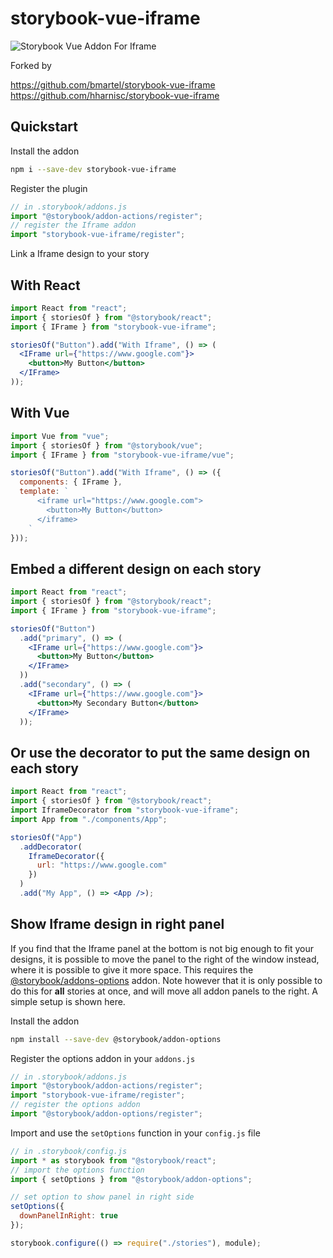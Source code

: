 # storybook-vue-iframe

![Storybook Vue Addon For Iframe](https://raw.githubusercontent.com/hharnisc/storybook-vue-iframe/master/storybook-vue-iframe.gif)

Forked by

https://github.com/bmartel/storybook-vue-iframe
https://github.com/hharnisc/storybook-vue-iframe

## Quickstart

Install the addon

```sh
npm i --save-dev storybook-vue-iframe
```

Register the plugin

```jsx
// in .storybook/addons.js
import "@storybook/addon-actions/register";
// register the Iframe addon
import "storybook-vue-iframe/register";
```

Link a Iframe design to your story

## With React

```jsx
import React from "react";
import { storiesOf } from "@storybook/react";
import { IFrame } from "storybook-vue-iframe";

storiesOf("Button").add("With Iframe", () => (
  <IFrame url={"https://www.google.com"}>
    <button>My Button</button>
  </IFrame>
));
```

## With Vue

```jsx
import Vue from "vue";
import { storiesOf } from "@storybook/vue";
import { IFrame } from "storybook-vue-iframe/vue";

storiesOf("Button").add("With Iframe", () => ({
  components: { IFrame },
  template: `
      <iframe url="https://www.google.com">
        <button>My Button</button>
      </iframe>
    `
}));
```

## Embed a different design on each story

```jsx
import React from "react";
import { storiesOf } from "@storybook/react";
import { IFrame } from "storybook-vue-iframe";

storiesOf("Button")
  .add("primary", () => (
    <IFrame url={"https://www.google.com"}>
      <button>My Button</button>
    </IFrame>
  ))
  .add("secondary", () => (
    <IFrame url={"https://www.google.com"}>
      <button>My Secondary Button</button>
    </IFrame>
  ));
```

## Or use the decorator to put the same design on each story

```jsx
import React from "react";
import { storiesOf } from "@storybook/react";
import IframeDecorator from "storybook-vue-iframe";
import App from "./components/App";

storiesOf("App")
  .addDecorator(
    IframeDecorator({
      url: "https://www.google.com"
    })
  )
  .add("My App", () => <App />);
```

## Show Iframe design in right panel

If you find that the Iframe panel at the bottom is not big enough to fit your designs, it is possible to move the panel to the right of the window instead, where it is possible to give it more space. This requires the [@storybook/addons-options](https://github.com/storybooks/storybook/tree/master/addons/options) addon. Note however that it is only possible to do this for **all** stories at once, and will move all addon panels to the right. A simple setup is shown here.

Install the addon

```sh
npm install --save-dev @storybook/addon-options
```

Register the options addon in your `addons.js`

```jsx
// in .storybook/addons.js
import "@storybook/addon-actions/register";
import "storybook-vue-iframe/register";
// register the options addon
import "@storybook/addon-options/register";
```

Import and use the `setOptions` function in your `config.js` file

```jsx
// in .storybook/config.js
import * as storybook from "@storybook/react";
// import the options function
import { setOptions } from "@storybook/addon-options";

// set option to show panel in right side
setOptions({
  downPanelInRight: true
});

storybook.configure(() => require("./stories"), module);
```
